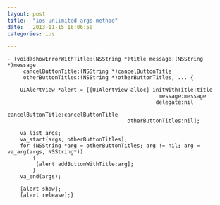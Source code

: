 ```yaml
---
layout: post
title:  "ios unlimited args method"
date:   2013-11-15 16:06:50
categories: ios

---
```

	- (void)showErrorWithTitle:(NSString *)title message:(NSString *)message
         cancelButtonTitle:(NSString *)cancelButtonTitle
         otherButtonTitles:(NSString *)otherButtonTitles, ... {
    
    	UIAlertView *alert = [[UIAlertView alloc] initWithTitle:title
                                                    message:message
                                                   delegate:nil
                                          cancelButtonTitle:cancelButtonTitle
                                          otherButtonTitles:nil];
    
        va_list args;
        va_start(args, otherButtonTitles);
        for (NSString *arg = otherButtonTitles; arg != nil; arg = va_arg(args, NSString*))
            {
             [alert addButtonWithTitle:arg];
            }
        va_end(args);
    
        [alert show];
        [alert release];}
